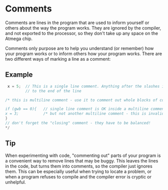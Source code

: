 # Comments

Comments are lines in the program that are used to inform yourself or others about the way the program works. They are ignored by the compiler, and not exported to the processor, so they don't take up any space on the Atmega chip.

Comments only purpose are to help you understand (or remember) how your program works or to inform others how your program works. There are two different ways of marking a line as a comment:

## Example
```C++
 x = 5;  // This is a single line comment. Anything after the slashes is a comment 
         // to the end of the line

/* this is multiline comment - use it to comment out whole blocks of code

if (gwb == 0){   // single line comment is OK inside a multiline comment
x = 3;           /* but not another multiline comment - this is invalid */
}
// don't forget the "closing" comment - they have to be balanced!
*/
```

## Tip  
When experimenting with code, "commenting out" parts of your program is a convenient way to remove lines that may be buggy. This leaves the lines in the code, but turns them into comments, so the compiler just ignores them. This can be especially useful when trying to locate a problem, or when a program refuses to compile and the compiler error is cryptic or unhelpful. 